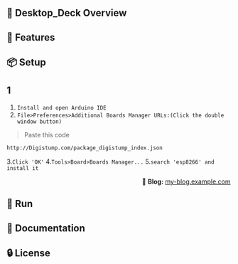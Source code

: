 ## 👀 Desktop_Deck Overview  

## 🚀 Features  

## 📦 Setup 
## 1
1. `Install and open Arduino IDE`
2. `File>Preferences>Additional Boards Manager URLs:(Click the double window button)`
>Paste this code  
```bash
http://Digistump.com/package_digistump_index.json
```
3.`Click 'OK'`
4.`Tools>Board>Boards Manager...`
5.`search 'esp8266' and install it`


<p align="right">🔗 <strong>Blog:</strong> <a href="https://my-blog.example.com">my-blog.example.com</a></p>


## 🎉 Run  

## 📜 Documentation  

## 🔒 License  
